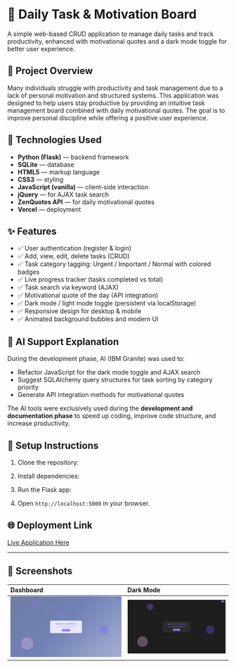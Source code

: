 # 📌 Daily Task & Motivation Board

A simple web-based CRUD application to manage daily tasks and track productivity, enhanced with motivational quotes and a dark mode toggle for better user experience.

## 📖 Project Overview

Many individuals struggle with productivity and task management due to a lack of personal motivation and structured systems. This application was designed to help users stay productive by providing an intuitive task management board combined with daily motivational quotes. The goal is to improve personal discipline while offering a positive user experience.

## 🚀 Technologies Used

- **Python (Flask)** — backend framework
- **SQLite** — database
- **HTML5** — markup language
- **CSS3** — styling
- **JavaScript (vanilla)** — client-side interaction
- **jQuery** — for AJAX task search
- **ZenQuotes API** — for daily motivational quotes
- **Vercel** — deployment

## ✨ Features

- ✅ User authentication (register & login)
- ✅ Add, view, edit, delete tasks (CRUD)
- ✅ Task category tagging: Urgent / Important / Normal with colored badges
- ✅ Live progress tracker (tasks completed vs total)
- ✅ Task search via keyword (AJAX)
- ✅ Motivational quote of the day (API integration)
- ✅ Dark mode / light mode toggle (persistent via localStorage)
- ✅ Responsive design for desktop & mobile
- ✅ Animated background bubbles and modern UI

## 🤖 AI Support Explanation

During the development phase, AI (IBM Granite) was used to:
- Refactor JavaScript for the dark mode toggle and AJAX search
- Suggest SQLAlchemy query structures for task sorting by category priority
- Generate API integration methods for motivational quotes

The AI tools were exclusively used during the **development and documentation phase** to speed up coding, improve code structure, and increase productivity.

## 📝 Setup Instructions

1. Clone the repository:

2. Install dependencies:

3. Run the Flask app:

4. Open `http://localhost:5000` in your browser.

## 🌐 Deployment Link

[Live Application Here](https://your-app-deployment-link.com)

---

## 📸 Screenshots

| Dashboard | Dark Mode |
|:-------------|:------------|
| ![screenshot](static/screenshots/dashboard.png) | ![screenshot](static/screenshots/darkmode.png) |

